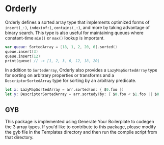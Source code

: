 # Orderly

Orderly defines a sorted array type that implements optimized forms of `insert(_:)`, `index(of:)`, `contains(_:)`, and more by taking advantage of binary search. This type is also useful for maintaining queues where constant-time `min()` or `max()` lookup is important.

```swift
var queue: SortedArray = [18, 1, 2, 20, 6].sorted()
queue.insert(3)
queue.insert(12)
print(queue) // -> [1, 2, 3, 6, 12, 18, 20]
```

In addition to `SortedArray`, Orderly also provides a `LazyMapSortedArray` type for sorting on arbitrary properties or transforms and a `DescriptorSortedArray` type for sorting by an arbitrary predicate.

```swift
let x: LazyMapSortedArray = arr.sorted(on: { $0.foo })
let y: DescriptorSortedArray = arr.sortedy(by: { $0.foo < $1.foo || $0.bar < $0.bar })
```

## GYB

This package is implemented using Generate Your Boilerplate to codegen the 3 array types. If you'd like to contribute to this package, please modify the gyb file in the Templates directory and then run the compile script from that directory.
